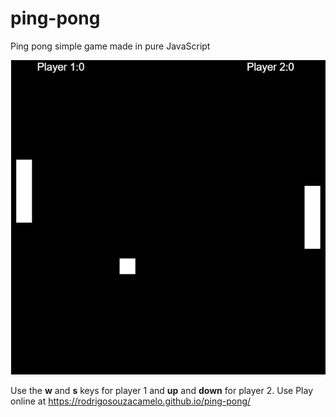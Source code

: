 # ping-pong
Ping pong simple game made in pure JavaScript

![Screenshot 1](Screenshot.png)

Use the **w** and **s** keys for player 1 and **up** and **down** for player 2.
Use Play online at https://rodrigosouzacamelo.github.io/ping-pong/